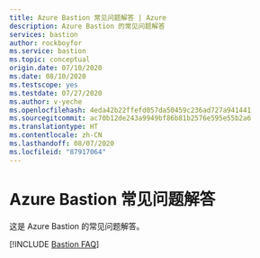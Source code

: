 ```yaml
---
title: Azure Bastion 常见问题解答 | Azure
description: Azure Bastion 的常见问题解答
services: bastion
author: rockboyfor
ms.service: bastion
ms.topic: conceptual
origin.date: 07/10/2020
ms.date: 08/10/2020
ms.testscope: yes
ms.testdate: 07/27/2020
ms.author: v-yeche
ms.openlocfilehash: 4eda42b22ffefd057da50459c236ad727a941441
ms.sourcegitcommit: ac70b12de243a9949bf86b81b2576e595e55b2a6
ms.translationtype: HT
ms.contentlocale: zh-CN
ms.lasthandoff: 08/07/2020
ms.locfileid: "87917064"
---
```

<!--Verified successfully-->
# <a name="azure-bastion-faq"></a>Azure Bastion 常见问题解答

这是 Azure Bastion 的常见问题解答。

[!INCLUDE [Bastion FAQ](../../includes/bastion-faq-include.md)]

<!-- Update_Description: update meta properties, wording update, update link -->